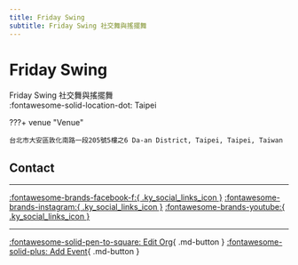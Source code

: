 ```yaml
---
title: Friday Swing
subtitle: Friday Swing 社交舞與搖擺舞
---
```


# Friday Swing

Friday Swing 社交舞與搖擺舞  
:fontawesome-solid-location-dot: Taipei  


???+ venue "Venue"

    台北市大安區敦化南路一段205號5樓之6 Da-an District, Taipei, Taipei, Taiwan  

## Contact


---

 [:fontawesome-brands-facebook-f:{ .ky_social_links_icon }](https://www.facebook.com/FridayNightSwingDanceSocial) [:fontawesome-brands-instagram:{ .ky_social_links_icon }](https://instagram.com/friday_swing_social_tgif) [:fontawesome-brands-youtube:{ .ky_social_links_icon }](https://youtube.com/socialfridaynight9159)

---

[:fontawesome-solid-pen-to-square: Edit Org](https://github.com/swingdance/orgs/issues/new?assignees=&labels=update+org&projects=&template=03-update_entity.yml&title=Update%20Org%3A%20zh_TW%20%E2%80%A2%20Friday%20Swing&region=zh_TW&id=friday-swing&name=Friday%20Swing){ .md-button } [:fontawesome-solid-plus: Add Event](https://github.com/swingdance/events/issues/new?assignees=&labels=add+event&projects=&template=02-add_entity.yml&title=Add%20Event%3A%20zh_TW%20%E2%80%A2%20%3CName%3E&region=zh_TW&province=Taipei&city=Taipei&org_id=friday-swing){ .md-button }

